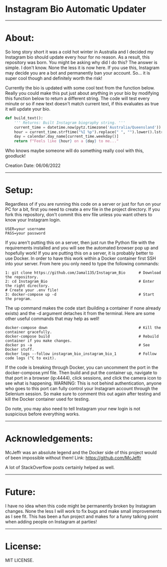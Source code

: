 # Instagram Bio Automatic Updater

***
# About:

So long story short it was a cold hot winter in Australia and I decided my Instagram bio should update every hour for no reason. As a result, this repository was born. You might be asking why did I do this? The answer is simple. I don't know. None the less it is now here. If you use this, Instagram may decide you are a bot and permanently ban your account. So... it is super cool though and definitely worth the risk!

Currently the bio is updated with some cool text from the function below. Really you could make this put just about anything in your bio by modifying this function below to return a different string. The code will test every minute or so if new text doesn't match current text, if this evaluates as true it will update your bio. 

```python
def build_text():
    ''' Returns: Built Instagram biography string. '''
    current_time = datetime.now(pytz.timezone('Australia/Queensland'))
    hour = current_time.strftime("%I %p").replace(" ", "").lower().lstrip('0')
    day = calendar.day_name[current_time.weekday()]
    return f"Feels like {hour} on a {day} to me..."
```
Who knows maybe someone will do something really cool with this, goodluck!

Creation Date: 06/06/2022

***
# Setup:

Regardless of if you are running this code on a server or just for fun on your PC for a bit, first you need to create a env file in the project directory. If you fork this repository, don't commit this env file unless you want others to know your Instagram login.

```
USER=your username
PASS=your password
```
If you aren't putting this on a server, then just run the Python file with the requirements installed and you will see the automated browser pop up and hopefully work! If you are putting this on a server, it is probably better to use Docker. In order to have this work within a Docker container first SSH into your server. From here you only need to type the following commands:

```
1: git clone https://github.com/Jamal135/Instagram_Bio      # Download the repository.
2: cd Instagram_Bio                                         # Enter the right directory.
# Create your .env file!
3: docker-compose up -d                                     # Start the program.
```

The up command makes the code start (building a container if none already exists) and the -d argument detaches it from the terminal. Here are some other useful commands that may help as well!

```
docker-compose down                                         # Kill the container gracefully.
docker-compose build                                        # Rebuild container if you make changes.   
docker ps -a                                                # See Docker stuff.
docker logs --follow instagram_bio_instagram_bio_1          # Follow code logs (^C to exit).
```

If the code is breaking through Docker, you can uncomment the port in the docker-compose.yml file. Then build and put the container up, navigate to that port in a browser (ip:4444), click sessions, and click the camera icon to see what is happening. WARNING: This is not behind authentication, anyone who goes to this port can fully control your Instagram account through the Selenium session. So make sure to comment this out again after testing and kill the Docker container used for testing.

Do note, you may also need to tell Instagram your new login is not suspicious before everything works.

***
# Acknowledgements:

McJeffr was an absolute legend and the Docker side of this project would of been impossible without them!
Link: https://github.com/McJeffr

A lot of StackOverflow posts certainly helped as well.

***
# Future:

I have no idea when this code might be permanently broken by Instagram changes. None the less I will work to fix bugs and make small improvements as I see fit. This has been a fun project and makes for a funny talking point when adding people on Instagram at parties!

***
# License:

MIT LICENSE.


